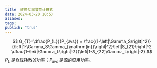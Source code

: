```yaml
---
title: 转换功率增益计算式
date: 2024-03-20 10:53
aliases: 
tags: 
publish: "true"
---
```

$$
G_{T}=\dfrac{P_{L}}{P_{avs}} = \frac{(1-\left|\Gamma_S\right|^2)}{\left|1-\Gamma_S\Gamma_{\mathrm{in}}\right|^2}\left|S_{21}\right|^2 \dfrac{1-\left|\Gamma_L\right|^2}{\left|1-S_{22}\Gamma_L\right|^2}
$$
$P_{L}$ 是负载耗散的功率；$P_{avs}$ 是源的资用功率。